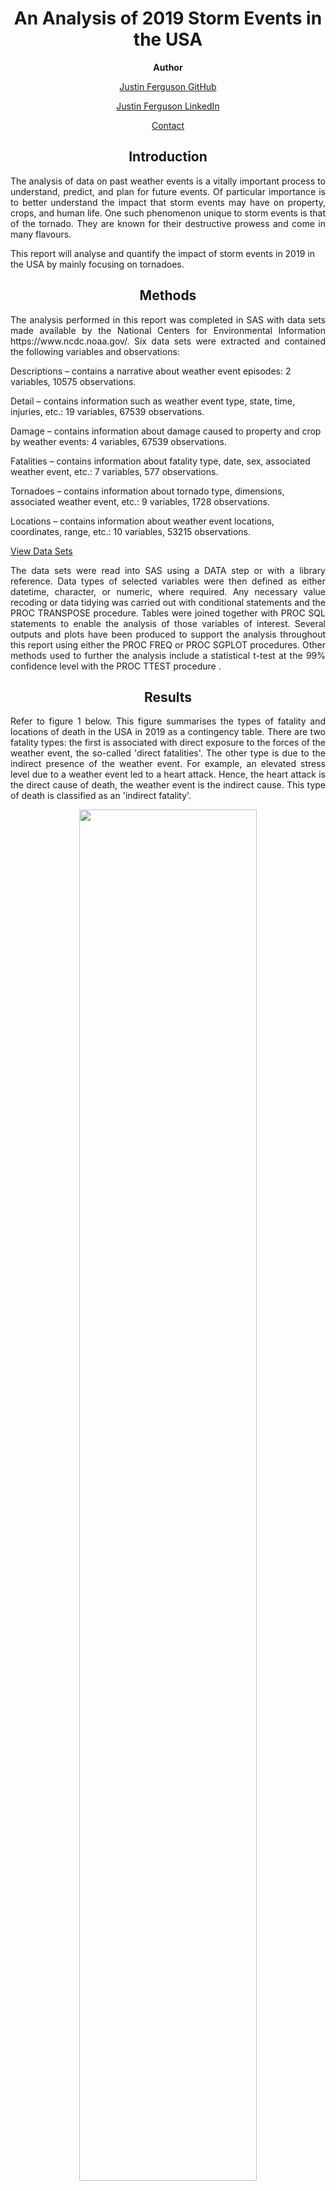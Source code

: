 <h1 align="center">An Analysis of 2019 Storm Events in the USA</h1>

<p align="center"><b>Author</b></p>
<a href="https://github.com/j-b-ferguson"><p align="center">Justin Ferguson GitHub</p></a>
<a href="https://www.linkedin.com/in/jf2749/"><p align="center">Justin Ferguson LinkedIn</p></a>
<a href="mailto:justin.benjamin.ferguson@gmail.com?subject=GitHub%20Enquiry"><p align="center">Contact</p></a>

<h2 align="center">Introduction</h2>
<p align="justify">
The analysis of data on past weather events is a vitally important process to understand, predict, and plan for future events. Of particular importance is to better understand the impact that storm events may have on property, crops, and human life. One such phenomenon unique to storm events is that of the tornado. They are known for their destructive prowess and come in many flavours.

This report will analyse and quantify the impact of storm events in 2019 in the USA by mainly focusing on tornadoes.
</p>

<h2 align="center">Methods</h2>

<p align="justify">
The analysis performed in this report was completed in SAS with data sets made available by the National Centers for Environmental Information https://www.ncdc.noaa.gov/. Six data sets were extracted and contained the following variables and observations:

Descriptions – contains a narrative about weather event episodes: 2 variables, 10575 observations.

Detail – contains information such as weather event type, state, time, injuries, etc.: 19 variables, 67539 observations.

Damage – contains information about damage caused to property and crop by weather events: 4 variables, 67539 observations.

Fatalities – contains information about fatality type, date, sex, associated weather event, etc.: 7 variables, 577 observations.

Tornadoes – contains information about tornado type, dimensions, associated weather event, etc.: 9 variables, 1728 observations.

Locations – contains information about weather event locations, coordinates, range, etc.: 10 variables, 53215 observations.

[View Data Sets](https://github.com/j-b-ferguson/usa-storm-events-2019-analysis/tree/main/Data%20Sets)
</p>

<p align="justify">
The data sets were read into SAS using a DATA step or with a library reference. Data types of selected variables were then defined as either datetime, character, or numeric, where required. Any necessary value recoding or data tidying was carried out with conditional statements and the PROC TRANSPOSE procedure. Tables were joined together with PROC SQL statements to enable the analysis of those variables of interest. Several outputs and plots have been produced to support the analysis throughout this report using either the PROC FREQ or PROC SGPLOT procedures. Other methods used to further the analysis include a statistical t-test at the 99% confidence level with the PROC TTEST procedure .
</p>

<h2 align="center">Results</h2>

<p align="justify">
Refer to figure 1 below. This figure summarises the types of fatality and locations of death in the USA in 2019 as a contingency table. There are two fatality types: the first is associated with direct exposure to the forces of the weather event, the so-called 'direct fatalities'. The other type is due to the indirect presence of the weather event. For example, an elevated stress level due to a weather event led to a heart attack. Hence, the heart attack is the direct cause of death, the weather event is the indirect cause. This type of death is classified as an 'indirect fatality'.
</p>

<p align="center">
  <img width="75%" height="75%" src="https://github.com/j-b-ferguson/usa-storm-events-2019-analysis/blob/main/plots/Contingency%20Table%20of%20Fatality%20Type%20by%20Fatality%20Location.svg">
</p>
<p align="center">Figure 1: A contingency table showing fatality type by fatality location in 2019.</p>

<p align="justify">
With this explanation aside, first consider the row totals, these statistics are related to the type of fatality. They show that weather events attributed to 415 direct and 162 indirect fatalities, or 72% and 28%, respectively. Most notably, deaths due to the direct forces of nature were significantly higher than indirect. The overall fatality statistic was 577.
</p>

<p align="justify">
Now consider the column totals in figure 1, these statistics are associated with the location of death. Most intuitively, being inside accounted for the least fatalities, only 8%. As expected, being outside had considerably more, with 29%. Positioning next to bodies of water appeared to be as dangerous with 22%. However, vehicle or equipment related deaths appeared to trump all others with 35%.
</p>

<p align="justify">
Lastly, consider the intersects of figure 1, these statistics provide information about the type of fatality and the location of death. Logically, being outside during a weather event had the most direct fatalities, owning 23% of the total and the most hazardous of all metrics. However, vehicle/equipment and water-based direct fatalities followed closely behind, with 22% and 19%, respectively. Indirect fatalities were their deadliest when linked with vehicle/equipment, accounting for 14% of the total metric and dwarfing all other locations of death.
</p>

<p align="justify">
Figure 2 shows the total direct and indirect injuries per month for weather events in 2019. Visual analysis suggests that weather events pose a greater risk to injury from January to July, but then drops considerably between August and December. The greatest risk of direct or indirect injury occurs in May or February, respectively. The safest months are January and October.
</p>

<p align="center">
  <img width="75%" height="75%" src="https://github.com/j-b-ferguson/usa-storm-events-2019-analysis/blob/main/plots/Total%20Direct%20and%20Indirect%20Injuries%20per%20Month%20for%20Weather%20Events%20in%202019.svg">
</p>
<p align="center">Figure 2: A clustered bar chart showing the total direct and indirect injuries per month for <br> weather events in 2019.</p>

<p align="justify">
To better understand the impact of storm events last year, it is appropriate to consider the effect that extreme phenomena may have had on property damage and human life. In this context, a two independent samples t-test has been carried out to test for a statistically significant mean difference in the cost of property damage, between tornado severity types EF0 and EF1, given;
</p>

<p align="center">
Null Hypothesis: <i>H</i><sub> 0</sub> = 0,
<br>
Alternative Hypothesis: 
<i>H</i><sub> A</sub> &ne; 0,
<br>
Sample Size EF0: <i>N</i><sub> EF0</sub> = 644 > 30,
<br>
Sample Size EF1: <i>N</i><sub> EF1</sub> = 531 > 30,
<br>
Significance level: 
<i>&alpha;</i> = 0.01.

Consider figures 3 and 4 below showing kernels of each sample against a theoretical normal distribution and Q-Q plots to check the normality assumption.
</p>

<p align="center">
  <img width="75%" height="75%" src="https://github.com/j-b-ferguson/usa-storm-events-2019-analysis/blob/main/plots/Distribution%20of%20Property%20Damage%20by%20EF0_EF1%20Tornadoes.svg">
</p>
<p align="center">Figure 3: Distribution curves of the EF0 and EF1 kernels against the normal distribution <br> with actual data points for both types below.</p>

<p align="center">
  <img width="75%" height="75%" src="https://github.com/j-b-ferguson/usa-storm-events-2019-analysis/blob/main/plots/QQplot%20of%20Property%20Damage%20given%20Tornado%20Severity.svg">
</p>
<p align="center">Figure 4: Q-Q plots show the distributions of tornado types plotted against theoretical <br> normal quantiles.</p>

<p align="justify">
Both plots show that the normality of samples has not been satisfied. Also, note that the variance of EF0 with respect to EF1 is much larger. Regardless of these violations of normality, the Central Limit Theorem ensures the t-test can proceed because both sample sizes are greater than 30.
</p>

<p align="justify">
As in figure 5 below, the <i>p</i>-value for the test of homogeneity of variance is <i>p</i> < .0001, so <i>H</i><sub> 0</sub> was rejected at the 99% confidence level and equal variances was not assumed. Using the Satterthwaite (Welch) method for a two samples <i>t</i>-test found a statistically significant mean difference in property damage between tornado severity EF0 and EF1 of -$216,579, where <i>t</i> (df = 536.81) = -4.46, <i>p</i> <.0001 99%[-$342,058 -$91,101]. 
</p>

<p align="justify">
In simplier terms, the average cost of property damage during a EF1 tornado event is significantly greater than an EF0 tornado event. The average difference in the cost of property damage between these two types is $216,579. This variation quantifies the differences in destructive power.
</p>

<p align="center">
  <img width="75%" height="75%" src="https://github.com/j-b-ferguson/usa-storm-events-2019-analysis/blob/main/plots/T-test%20of%20Property%20Damage%20given%20Tornado%20Severity.svg">  
</p>
<p align="center">Figure 5: A summary of the two independent samples t-test of property damage given <br> tornado type. Also shown is the test for equality of variances.</p>

<p align="justify">
Figure 6 below shows the frequencies and percentages of different tornado types last year. Overall, there were a total of 1728 tornado occurrences, with 78% being EF0 or EF1. The difference in numbers between these types is only 117.
</p>

<p align="center">
  <img width="75%" height="75%" src="https://github.com/j-b-ferguson/usa-storm-events-2019-analysis/blob/main/plots/Table%20of%20Frequency%20and%20Percentage%20of%20different%20Tornado%20Types%20in%202019.svg">
</p>
<p align="center">Figure 6: A frequency distribution table with percentage of different tornado types in 2019.</p>

<p align="justify"> 
Now observe figure 7 below, the total damage caused by all tornadoes in 2019 far exceeds any other weather event classification with $3B in total damage. A crude method to gauge the contribution towards this total is to multiply the average cost of a single occurence (taken from figure 5) by the total number of occurences.
</p>

<p align="center">Mean<sub> EF0</sub> x <i>N</i><sub> EF0</sub>: $25,391 x 644 = $18.54M</p>
<p align="center">Mean<sub> EF1</sub> x <i>N</i><sub> EF1</sub>: $241,970 x 531 = $148.33M</p>

<p align="justify"> 
The difference in accumulated damages is eight-fold. However, when compared with the total damage cost shown in figure 7, the combined sum of damages due to EF0 and EF1 tornadoes account for less than 1%. So, one can infer that the cost of damage between the types must rise exponentially. Therefore, EF2 and greater tornadoes must account for the majority of damages. One can assume that a major factor to judge a tornado season's overall severity is predominantly determined by the number of severe tornadoes (of at least type EF2 and greater).
</p>

<p align="center">
  <img width="75%" height="75%" src="https://github.com/j-b-ferguson/usa-storm-events-2019-analysis/blob/main/plots/Damage%20to%20Property%20and%20Crops%20by%20Weather%20Events%20in%202019.svg">
</p>
<p align="center">Figure 7: A bar chart showing damage cost to property and crops caused by weather events in 2019.</p>

<p align="justify">
Another way to ascertain the effect that storm events had in 2019 is to measure the overall impact on human life. Consider figure 8 below, the impact coefficient has been created to measure the effect of such events and is defined as follows:
</p>

<p align="center">
<a href="https://www.codecogs.com/eqnedit.php?latex=I_{\alpha}&space;=&space;\sum_{i}\frac{f_{\alpha}&plus;t_{\alpha}}{f_{i}&plus;t_{i}}." target="_blank"><img src="https://latex.codecogs.com/svg.latex?I_{\alpha}&space;=&space;\sum_{i}\frac{f_{\alpha}&plus;t_{\alpha}}{f_{i}&plus;t_{i}}." title="I_{\alpha} = \sum_{i}\frac{f_{\alpha}+t_{\alpha}}{f_{i}+t_{i}}." /></a>
</p>

<p align="justify">
Where <i>I</i><sub>&alpha;</sub> is the impact coefficient, <i>f</i><sub>&alpha;</sub> are the total fatalities (direct and indirect), and <i>t</i><sub>&alpha;</sub> are the total injuries (direct and indirect) of any particular weather event type &alpha;. In the denominator, these variables are summed through <i>i</i> weather event types. Figure 8 reveals the overall impact on human life due to tornadoes last year was 0.6. This surpasses all other weather events overwhelmingly, as the remaining fall short of 0.1. Also below, figure 9 reveals an impact coefficient of approximately 0.5 in Alabama, this exceeds all other states. Therefore, one can infer that tornadoes had the highest impact on human life in the state of Alabama.
</p>

<p align="center">
  <img width="75%" height="75%" src="https://github.com/j-b-ferguson/usa-storm-events-2019-analysis/blob/main/plots/Weather%20Event%20Impact%20in%202019.svg">
</p>
<p align="center">Figure 8: A bar chart showing impact coefficient given weather event type.</p>

<p align="center">
  <img width="75%" height="75%" src="https://github.com/j-b-ferguson/usa-storm-events-2019-analysis/blob/main/plots/Weather%20Event%20Impact%20in%20States%20in%202019.svg">
</p>
<p align="center">Figure 9: A bar chart showing impact coefficient given state.</p>

<p align="justify">
Figure 10 below shows fatalities based upon the weather event classification. Rip currents produced the most fatalities and wildfires the least, approximately 60 and 5, respectively. Despite having the highest impact coefficient, tornadoes were not the deadliest.
</p>

<p align="center">
  <img width="75%" height="75%" src="https://github.com/j-b-ferguson/usa-storm-events-2019-analysis/blob/main/plots/Weather%20event%20fatalities%20in%202019.svg">
</p>
<p align="center">Figure 10: A bar chart showing fatalities given weather event type.</p>

<p align="justify">
A similar situation in figure 11, where Alabama did not have the largest count of mortalities, despite yielding the highest impact coefficient. Instead, the highest concentration of fatalities is in California with around 60.
</p>

<p align="center">
  <img width="75%" height="75%" src="https://github.com/j-b-ferguson/usa-storm-events-2019-analysis/blob/main/plots/Weather%20Event%20Fatalities%20in%20States%20in%202019.svg">
</p>
<p align="center">Figure 11: A bar chart showing fatalities given state.</p>

<h2 align="center">Conclusion</h2>

<p align="justify">
Weather events amassed 577 fatalities last year in the USA, with the majority not inside and due to direct exposure. A visual analysis revealed the months of greatest risk being from January to July. Of particular interest is the effect of storm events, as these categorise some of the most extreme phenomena, such as tornadoes.
</p>

<p align="justify">
Overall, there were a high number of tornadoes last year, with 78% being either EF0 or EF1. The difference in average damage cost for each occurence between these two tornado types was statistically significant being $216,579 with 99% confidence. This quantifies the difference in destructive power. Nevertheless, the combined sum of damages due to EF0 and EF1 tornadoes account for less than 1% of the overall $3B worth of damage in 2019. Inferring that the difference in damages caused by tornadoes between different categories is exponential, as the overwhelming majority of damage was done by types EF2 and greater. Moreover, one should infer that the degree of tornado season severity is predominantly determined by the count of severe tornadoes (of at least type EF2 and greater).
</p>

<p align="justify">
Despite not having the most fatalities with respect to other weather event types, tornadoes clearly had the most significant effect on human life overall. This is prominently shown in terms of impact coefficients and damages caused. Based upon the analysis, Alabama appears to have been the most severely affected.
</p>
